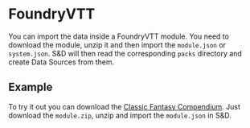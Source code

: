 # FoundryVTT

You can import the data inside a FoundryVTT module. You need to download the module, unzip it and then import the ``module.json`` or ``system.json``. S&D will then read the corresponding ``packs`` directory and create Data Sources from them.

## Example

To try it out you can download the [Classic Fantasy Compendium](https://github.com/unitedfantasytoolkit/classicfantasycompendium/releases). Just download the ``module.zip``, unzip and import the ``module.json`` in S&D.